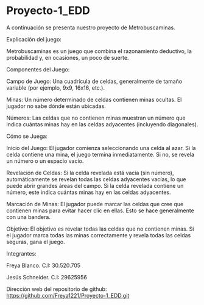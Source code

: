 # Proyecto-1_EDD

A continuación se presenta nuestro proyecto de Metrobuscaminas.

Explicación del juego:

Metrobuscaminas es un juego que combina el razonamiento deductivo, la probabilidad y, en ocasiones, un poco de suerte.

Componentes del Juego:

Campo de Juego: Una cuadrícula de celdas, generalmente de tamaño variable (por ejemplo, 9x9, 16x16, etc.).

Minas: Un número determinado de celdas contienen minas ocultas. El jugador no sabe dónde están ubicadas.

Números: Las celdas que no contienen minas muestran un número que indica cuántas minas hay en las celdas adyacentes (incluyendo diagonales).

Cómo se Juega:

Inicio del Juego: El jugador comienza seleccionando una celda al azar. Si la celda contiene una mina, el juego termina inmediatamente. Si no, se revela un número o un espacio vacío.

Revelación de Celdas: Si la celda revelada está vacía (sin número), automáticamente se revelan todas las celdas adyacentes vacías, lo que puede abrir grandes áreas del campo. Si la celda revelada contiene un número, este indica cuántas minas hay en las celdas adyacentes.

Marcación de Minas: El jugador puede marcar las celdas que cree que contienen minas para evitar hacer clic en ellas. Esto se hace generalmente con una bandera.

Objetivo: El objetivo es revelar todas las celdas que no contienen minas. Si el jugador marca todas las minas correctamente y revela todas las celdas seguras, gana el juego.

Integrantes:

Freya Blanco. C.I: 30.520.705

Jesús Schneider. C.I: 29625956

Dirección web del repositorio de github: https://github.com/Freya1221/Proyecto-1_EDD.git
